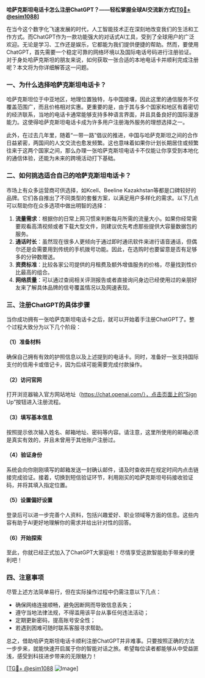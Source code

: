 **哈萨克斯坦电话卡怎么注册ChatGPT？——轻松掌握全球AI交流新方式[[TG💪+ @esim1088](https://t.me/s/esim1088)]**

在当今这个数字化飞速发展的时代，人工智能技术正在深刻地改变我们的生活和工作方式。而ChatGPT作为一款功能强大的对话式AI工具，受到了全球用户的广泛欢迎。无论是学习、工作还是娱乐，它都能为我们提供便捷的帮助。然而，要使用ChatGPT，首先需要一个稳定可靠的网络环境以及国际电话号码进行注册验证。对于身处哈萨克斯坦的朋友来说，如何获取一张合适的本地电话卡并顺利完成注册呢？本文将为你详细解答这一问题。

### 一、为什么选择哈萨克斯坦电话卡？

哈萨克斯坦位于中亚地区，地理位置独特，与中国接壤，因此这里的通信服务不仅覆盖范围广，而且价格相对实惠。更重要的是，由于其与多个国家和地区有着密切的经济联系，当地的电话卡通常能够支持多种语言界面，并且具备良好的国际漫游能力。这使得哈萨克斯坦电话卡成为许多用户注册海外服务的理想选择之一。

此外，在过去几年里，随着“一带一路”倡议的推进，中国与哈萨克斯坦之间的合作日益紧密，两国间的人文交流也愈发频繁。这也意味着如果你计划长期居住或频繁往来于这两个国家之间，那么办理一张哈萨克斯坦电话卡不仅能让你享受到本地化的通信体验，还能为未来的跨境活动打下基础。

### 二、如何挑选适合自己的哈萨克斯坦电话卡？

市场上有众多运营商可供选择，如Kcell、Beeline Kazakhstan等都是口碑较好的品牌。它们各自推出了不同类型的套餐方案，以满足用户多样化的需求。以下几点可以帮助你在众多选项中做出明智的选择：

1. **流量需求**：根据你的日常上网习惯来判断每月所需的流量大小。如果你经常需要观看高清视频或者下载大型文件，则建议优先考虑那些提供大容量数据包的服务。
2. **通话时长**：虽然现在很多人更倾向于通过即时通讯软件来进行语音通话，但偶尔还是会需要用到传统的手机拨号功能。因此，在选购时也要留意是否有足够多的分钟数赠送。
3. **资费标准**：比较各家公司提供的月租费及额外增值服务的价格，尽量找到性价比最高的组合。
4. **网络质量**：可以通过查阅相关评测报告或者直接询问身边已经使用过的亲朋好友来了解具体品牌的信号覆盖情况以及网速表现。

### 三、注册ChatGPT的具体步骤

当你成功拥有一张哈萨克斯坦电话卡之后，就可以开始着手注册ChatGPT了。整个过程大致分为以下几个阶段：

#### （1）准备材料
确保自己拥有有效的护照信息以及上述提到的电话卡。同时，准备好一张支持国际支付的信用卡或借记卡，因为后续可能需要完成付款操作。

#### （2）访问官网
打开浏览器输入官方网站地址（https://chat.openai.com/），点击页面上的“Sign Up”按钮进入注册流程。

#### （3）填写基本信息
按照提示依次输入姓名、邮箱地址、密码等内容。请注意，这里所使用的邮箱必须是真实有效的，并且未曾用于其他账户注册过。

#### （4）验证身份
系统会向你刚刚填写的邮箱发送一封确认邮件，请及时查收并在规定时间内点击链接完成验证。接着，切换到短信验证环节，利用刚买的哈萨克斯坦号码接收验证码，并将其填入指定位置。

#### （5）设置偏好设置
登录后可以进一步完善个人资料，包括兴趣爱好、职业领域等方面的信息。这些内容有助于AI更好地理解你的需求并给出针对性的回答。

#### （6）开始探索
至此，你就已经正式加入了ChatGPT大家庭啦！尽情享受这款智能助手带来的便利吧！

### 四、注意事项

尽管上述方法简单易行，但在实际操作过程中仍需注意以下几点：
- 确保网络连接顺畅，避免因断网而导致信息丢失；
- 遵守当地法律法规，不得滥用该平台从事任何违法活动；
- 定期更新密码，提高账号安全性；
- 若遇到困难可随时联系客服寻求帮助。

总之，借助哈萨克斯坦电话卡顺利注册ChatGPT并非难事。只要按照正确的方法一步步来，就能快速开启属于你的智能对话之旅。希望每位读者都能够从中受益匪浅，感受到科技进步带来的无限魅力！

[[TG💪+ @esim1088](https://t.me/s/esim1088) ![Image](https://i.postimg.cc/4NQfJmqS/Snipaste-2025-05-13-00-14-12.png)]